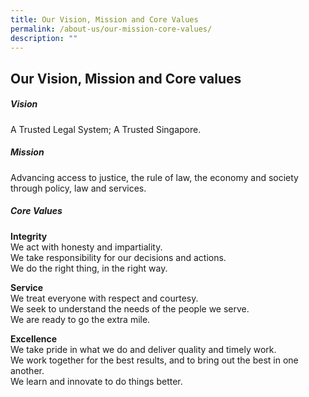 ```yaml
---
title: Our Vision, Mission and Core Values
permalink: /about-us/our-mission-core-values/
description: ""
---
```

Our Vision, Mission and Core values
---------------------------

##### **Vision**  

A Trusted Legal System; A Trusted Singapore.  

##### **Mission**  

Advancing access to justice, the rule of law, the economy and society through policy, law and services.  

##### **Core Values**  

**Integrity**  
We act with honesty and impartiality.  
We take responsibility for our decisions and actions.  
We do the right thing, in the right way.  

**Service**  
We treat everyone with respect and courtesy.  
We seek to understand the needs of the people we serve.  
We are ready to go the extra mile.  

**Excellence**  
We take pride in what we do and deliver quality and timely work.  
We work together for the best results, and to bring out the best in one another.  
We learn and innovate to do things better.
